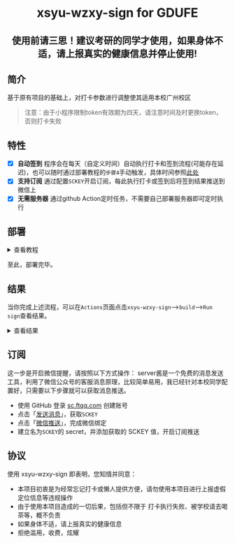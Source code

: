 
<div align="center"> 
<h1 align="center">
xsyu-wzxy-sign for GDUFE
</h1>
 <h2>
  使用前请三思！建议考研的同学才使用，如果身体不适，请上报真实的健康信息并停止使用!
 </h2>
</div>

## 简介
基于原有项目的基础上，对打卡参数进行调整使其适用本校广州校区

 > 注意：由于小程序限制token有效期为四天，请注意时间及时更换token，否则打卡失败


## 特性

- [x] **自动签到**  程序会在每天（自定义时间）自动执行打卡和签到流程(可能存在延迟)，也可以随时通过部署教程的`步骤4`手动触发，具体时间参照[此处](.github/workflows/main.yml)
- [x] **支持订阅**  通过配置`SCKEY`开启订阅，每此执行打卡或签到后将签到结果推送到微信上
- [x] **无需服务器**  通过github Action定时任务，不需要自己部署服务器即可定时执行

## 部署

<details>
<summary>查看教程</summary>

### 1. Fork 仓库

- 项目地址：[github/xsyu-wzxy-sign](https://github.com/vbaregha/xsyu-wzxy-sign)
- 点击右上角`Fork`到自己的账号下

> ![fork](https://i.loli.net/2020/10/28/qpXowZmIWeEUyrJ.png)

### 2. 获取 token

抓包教程为利用Fiddler抓包配置教程

参考文章：
https://blog.csdn.net/fajing_feiyue/article/details/111569537


#### 2.1、下载Fiddler
 
相关抓包工具已经上传在仓库中`FiddlerSetup.7z`,可以自行下载并安装。
 
或者下载最新版fiddler ，可以在官网下载：https://www.telerik.com/download/fiddler
 

#### 2.2、安装及配置Fidder
 
 抓包的原理是中间人攻击，就是在本机和服务器之间增加一个代理的中间人，但是这种情况下只能抓包未加密的HTTP请求，而我在校园的服务器连接使用的是HTTPS，那么我们就要在本地进行证书的安装，以下图片中已包含所有步骤。
 
 ① 正常安装，下一步，下一步，可以修改软件安装地址，安装完毕后，打开软件。按下图图进行配置勾选，一般来说，按照图片上的操作进行勾选就行。

![Fiddler01.png](https://upload-images.jianshu.io/upload_images/14926374-b6432d6c9fffa9ce.png)

![Fiddler02.png](https://upload-images.jianshu.io/upload_images/14926374-0fc4c65359a1d77d.png)

![Fiddler03.png](https://upload-images.jianshu.io/upload_images/14926374-24794af241fd5afa.png)

 **下面两个图是配置证书，如果之前没有自动弹出来的话，最好手动配置一下，否则无法抓包https请求**

![Fiddler04.png](https://img-blog.csdnimg.cn/2020122300105644.png)

![Fiddler05.png](https://img-blog.csdnimg.cn/20201223000546457.png)

配置操作完毕后重启Fiddler


 ② 重新打开fiddler，就可以在电脑上进行https抓包了。如果不成功请看参考文章解决

![20201202170319](https://img-blog.csdnimg.cn/20201223001229945.png)

#### 2.3、获取token值

登录电脑端微信，通过微信公众号的入口打开我在校园日检日报  
留意最下方出现的 `student.wozaixiaoyuan.com` 双击打开  

![20201202170352](http://img.chaney.top/img/20201202170352.png)

出现的这一串token字符串值就是我们需要的了，第一步任务已经实现。如果后续登录失效了，重新抓包获取这个值即可，如果不出现特殊情况这个登录能保持四天左右。
 
 **注意：在这一步我们只需要key-value中的value就可以**

![20201202095745](http://img.chaney.top/img/20201202095745.png)


### 3. 添加 token 至 Secrets
 
 这一步是Github actions 的机制，为了避免将token写入代码被明文展示。

- 回到项目页面，依次点击`Settings`-->`Secrets`-->`New secret`

> ![new-secret.png](https://i.loli.net/2020/10/28/sxTuBFtRvzSgUaA.png)

- 建立名为`TOKEN`的 secret，值为`步骤2.3`中获取的`token`内容，最后点击`Add secret`
 
 **注意：这一步不能将`token：xxxxxxxxxxxxx`完整填入，需要填入的是`xxxxxxxxxxxxx`**

- secret 名字必须为`TOKEN`！

> ![add-secret](https://i.loli.net/2020/10/28/sETkVdmrNcCUpgq.png)

### 4. 启用 Actions

> Actions 默认为关闭状态，Fork 之后需要手动执行一次，若成功运行其才会激活。

返回项目主页面，点击上方的`Actions`，再点击左侧的`xsyu-wzxy-sign`，再点击`Run workflow`
    
> ![run](https://i.loli.net/2020/10/28/5ylvgdYf9BDMqAH.png)

</details>

至此，部署完毕。

## 结果

当你完成上述流程，可以在`Actions`页面点击`xsyu-wzxy-sign`-->`build`-->`Run sign`查看结果。

<details>
<summary>查看结果</summary>

无论成功或失败都会输出相应的信息：
```
2021-03-05T03:24:21 INFO 自动打卡签到结果 : code = 0
2021-03-05T03:24:22 INFO 推送消息成功: {"errno":0,"errmsg":"success","dataset":"done"}
```

</details>

## 订阅

这一步是开启微信提醒，请按照以下方式操作：
server酱是一个免费的消息发送工具，利用了微信公众号的客服消息原理，比较简单易用，我已经针对本校同学配置好，只需要以下步骤就可以获取消息推送。

- 使用 GitHub 登录 [sc.ftqq.com](http://sc.ftqq.com/?c=github&a=login) 创建账号
- 点击「[发送消息](http://sc.ftqq.com/?c=code)」，获取`SCKEY`
- 点击「[微信推送](http://sc.ftqq.com/?c=wechat&a=bind)」，完成微信绑定
- 建立名为`SCKEY`的 secret，并添加获取的 SCKEY 值，开启订阅推送

## 协议

使用 xsyu-wzxy-sign 即表明，您知情并同意：

- 本项目初衷是为经常忘记打卡或懒人提供方便，请勿使用本项目进行上报虚假定位信息等违规操作
- 由于使用本项目造成的一切后果，包括但不限于 打卡执行失败、被学校请去喝茶等，概不负责
- 如果身体不适，请上报真实的健康信息
- 拒绝滥用，收费，炫耀
